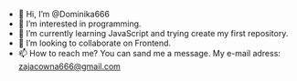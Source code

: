 - 👋 Hi, I’m @Dominika666
- 👀 I’m interested in programming.
- 🌱 I’m currently learning JavaScript and trying create my first repository.
- 💞️ I’m looking to collaborate on Frontend.
- 📫 How to reach me? You can sand me a message. My e-mail adress: zajacowna666@gmail.com

<!---
Dominika666/Dominika666 is a ✨ special ✨ repository because its `README.md` (this file) appears on your GitHub profile.
You can click the Preview link to take a look at your changes.
--->
